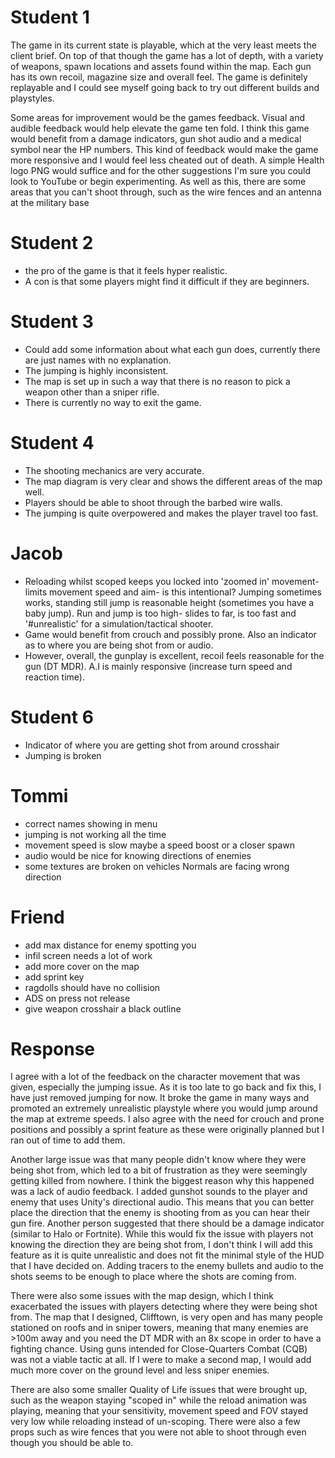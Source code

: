 # Student 1
The game in its current state is playable, which at the very least meets the client brief. On top of that though the game has a lot of depth, with a variety of weapons, spawn locations and assets found within the map. Each gun has its own recoil, magazine size and overall feel. The game is definitely replayable and I could see myself going back to try out different builds and playstyles.

Some areas for improvement would be the games feedback. Visual and audible feedback would help elevate the game ten fold. I think this game would benefit from a damage indicators, gun shot audio and a medical symbol near the HP numbers. This kind of feedback would make the game more responsive and I would feel less cheated out of death. A simple Health logo PNG would suffice and for the other suggestions I'm sure you could look to YouTube or begin experimenting. 
As well as this, there are some areas that you can't shoot through, such as the wire fences and an antenna at the military base
# Student 2
- the pro of the game is that it feels hyper realistic. 
- A con is that some players might find it difficult if they are beginners. 
# Student 3
- Could add some information about what each gun does, currently there are just names with no explanation.
- The jumping is highly inconsistent.
- The map is set up in such a way that there is no reason to pick a weapon other than a sniper rifle.
- There is currently no way to exit the game.

# Student 4
- The shooting mechanics are very accurate.
- The map diagram is very clear and shows the different areas of the map well.
- Players should be able to shoot through the barbed wire walls.
- The jumping is quite overpowered and makes the player travel too fast.
# Jacob

- Reloading whilst scoped keeps you locked into 'zoomed in' movement- limits movement speed and aim- is this intentional? 
Jumping sometimes works, standing still jump is reasonable height (sometimes you have a baby jump). Run and jump is too high- slides to far, is too fast and '#unrealistic' for a simulation/tactical shooter. 
- Game would benefit from crouch and possibly prone. Also an indicator as to where you are being shot from or audio. 
- However, overall, the gunplay is excellent, recoil feels reasonable for the gun (DT MDR). A.I is mainly responsive (increase turn speed and reaction time).
# Student 6
- Indicator of where you are getting shot from around crosshair
- Jumping is broken
# Tommi
- correct names showing in menu
- jumping is not working all the time
- movement speed is slow maybe a speed boost or a closer spawn
- audio would be nice for knowing directions of enemies
- some textures are broken on vehicles Normals are facing wrong direction

# Friend
- add max distance for enemy spotting you
- infil screen needs a lot of work
- add more cover on the map
- add sprint key
- ragdolls should have no collision
- ADS on press not release
- give weapon crosshair a black outline
# Response
I agree with a lot of the feedback on the character movement that was given, especially the jumping issue. As it is too late to go back and fix this, I have just removed jumping for now. It broke the game in many ways and promoted an extremely unrealistic playstyle where you would jump around the map at extreme speeds. I also agree with the need for crouch and prone positions and possibly a sprint feature as these were originally planned but I ran out of time to add them. 

Another large issue was that many people didn't know where they were being shot from, which led to a bit of frustration as they were seemingly getting killed from nowhere. I think the biggest reason why this happened was a lack of audio feedback. I added gunshot sounds to the player and enemy that uses Unity's directional audio. This means that you can better place the direction that the enemy is shooting from as you can hear their gun fire. Another person suggested that there should be a damage indicator (similar to Halo or Fortnite). While this would fix the issue with players not knowing the direction they are being shot from, I don't think I will add this feature as it is quite unrealistic and does not fit the minimal style of the HUD that I have decided on. Adding tracers to the enemy bullets and audio to the shots seems to be enough to place where the shots are coming from.

There were also some issues with the map design, which I think exacerbated the issues with players detecting where they were being shot from. The map that I designed, Clifftown, is very open and has many people stationed on roofs and in sniper towers, meaning that many enemies are >100m away and you need the DT MDR with an 8x scope in order to have a fighting chance. Using guns intended for Close-Quarters Combat (CQB) was not a viable tactic at all. If I were to make a second map, I would add much more cover on the ground level and less sniper enemies.

There are also some smaller Quality of Life issues that were brought up, such as the weapon staying "scoped in" while the reload animation was playing, meaning that your sensitivity, movement speed and FOV stayed very low while reloading instead of un-scoping. There were also a few props such as wire fences that you were not able to shoot through even though you should be able to. 
